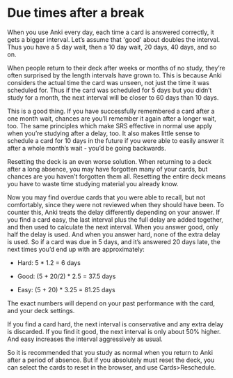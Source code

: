 # Due times after a break

When you use Anki every day, each time a card is answered correctly, it
gets a bigger interval. Let’s assume that 'good' about doubles the
interval. Thus you have a 5 day wait, then a 10 day wait, 20 days, 40
days, and so on.

When people return to their deck after weeks or months of no study,
they’re often surprised by the length intervals have grown to. This is
because Anki considers the actual time the card was unseen, not just the
time it was scheduled for. Thus if the card was scheduled for 5 days but
you didn’t study for a month, the next interval will be closer to 60
days than 10 days.

This is a good thing. If you have successfully remembered a card after a
one month wait, chances are you’ll remember it again after a longer
wait, too. The same principles which make SRS effective in normal use
apply when you’re studying after a delay, too. It also makes little
sense to schedule a card for 10 days in the future if you were able to
easily answer it after a whole month’s wait - you’d be going backwards.

Resetting the deck is an even worse solution. When returning to a deck
after a long absence, you may have forgotten many of your cards, but
chances are you haven’t forgotten them all. Resetting the entire deck
means you have to waste time studying material you already know.

Now you may find overdue cards that you were able to recall, but not
comfortably, since they were not reviewed when they should have been. To
counter this, Anki treats the delay differently depending on your
answer. If you find a card easy, the last interval plus the full delay
are added together, and then used to calculate the next interval. When
you answer good, only half the delay is used. And when you answer hard,
none of the extra delay is used. So if a card was due in 5 days, and it’s
answered 20 days late, the next times you’d end up with are
approximately:

- Hard: 5 \* 1.2 = 6 days

- Good: (5 + 20/2) \* 2.5 = 37.5 days

- Easy: (5 + 20) \* 3.25 = 81.25 days

The exact numbers will depend on your past performance with the card,
and your deck settings.

If you find a card hard, the next interval is conservative and any extra delay
is discarded. If you find it good, the next interval is only about 50% higher.
And easy increases the interval aggressively as usual.

So it is recommended that you study as normal when you return to Anki
after a period of absence. But if you absolutely must reset the deck,
you can select the cards to reset in the browser, and use
Cards&gt;Reschedule.
